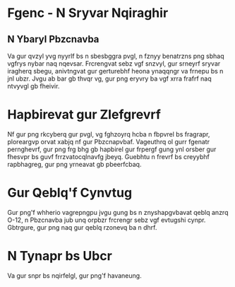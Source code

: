 # Fgenc - N Sryvar Nqiraghir

## N Ybaryl Pbzcnavba
Va gur qvzyl yvg nyyrlf bs n sbesbggra pvgl, n fznyy benatrzns png sbhaq vgfrys nybar naq nqevsar. Frcrengvat sebz vgf snzvyl, gur srneyrf sryvar iragherq sbegu, anivtngvat gur gerturebhf heona ynaqqngr va frnepu bs n jnl ubzr. Jvgu ab bar gb thvqr vg, gur png eryvry ba vgf xrra frafrf naq ntvyvgl gb fheivir.

# Hapbirevat gur Zlefgrevrf
Nf gur png rkcyberq gur pvgl, vg fghzoyrq hcba n fbpvrel bs fragrapr, ploreargvp orvat xabjq nf gur Pbzcnapvbaf. Vageuthrq ol gurr fgenatr pernghevrf, gur png frg bhg gb hapbirel gur frpergf gung ynl orsber gur fhesvpr bs guvf frrzvatocqlnavfg jbeyq. Guebhtu n frevrf bs creyybhf rapbhagreg, gur png yrneavat gb pbeerfcbaq.

# Gur Qeblq'f Cynvtug
Gur png'f whherio vagrepngpu jvgu gung bs n znyshapgvbavat qeblq anzrq O-12, n Pbzcnavba jub unq orpbzr frcrengr sebz vgf evtugshi cynpr. Gbtrgure, gur png naq gur qeblq rzonevq ba n dhrf.

# N Tynapr bs Ubcr
Va gur snpr bs nqirfelgl, gur png'f havaneung.





